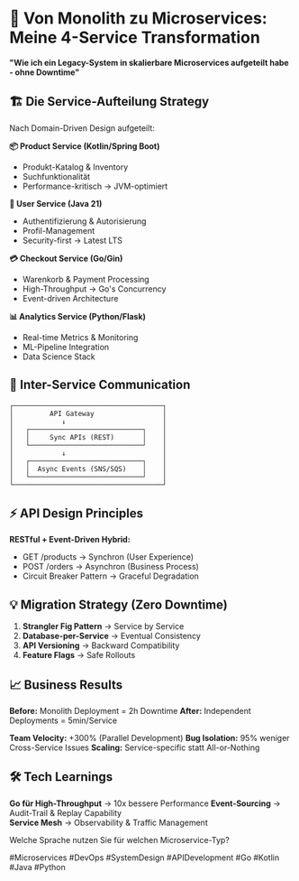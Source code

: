 # 🔧 Von Monolith zu Microservices: Meine 4-Service Transformation

**"Wie ich ein Legacy-System in skalierbare Microservices aufgeteilt habe - ohne Downtime"**

## 🏗️ Die Service-Aufteilung Strategy

Nach Domain-Driven Design aufgeteilt:

**📦 Product Service (Kotlin/Spring Boot)**
- Produkt-Katalog & Inventory
- Suchfunktionalität 
- Performance-kritisch → JVM-optimiert

**👤 User Service (Java 21)**  
- Authentifizierung & Autorisierung
- Profil-Management
- Security-first → Latest LTS

**💳 Checkout Service (Go/Gin)**
- Warenkorb & Payment Processing  
- High-Throughput → Go's Concurrency
- Event-driven Architecture

**📊 Analytics Service (Python/Flask)**
- Real-time Metrics & Monitoring
- ML-Pipeline Integration
- Data Science Stack

## 🔗 Inter-Service Communication

```
┌─────────────────────────────────────┐
│         API Gateway                 │
│            ↓                        │
│   ┌────────────────────────────┐    │
│   │     Sync APIs (REST)       │    │
│   └────────────────────────────┘    │
│            ↓                        │
│   ┌────────────────────────────┐    │
│   │  Async Events (SNS/SQS)    │    │
│   └────────────────────────────┘    │
└─────────────────────────────────────┘
```

## ⚡ API Design Principles

**RESTful + Event-Driven Hybrid:**
- GET /products → Synchron (User Experience)
- POST /orders → Asynchron (Business Process)
- Circuit Breaker Pattern → Graceful Degradation

## 💡 Migration Strategy (Zero Downtime)

1. **Strangler Fig Pattern** → Service by Service
2. **Database-per-Service** → Eventual Consistency  
3. **API Versioning** → Backward Compatibility
4. **Feature Flags** → Safe Rollouts

## 📈 Business Results

**Before:** Monolith Deployment = 2h Downtime
**After:** Independent Deployments = 5min/Service

**Team Velocity:** +300% (Parallel Development)
**Bug Isolation:** 95% weniger Cross-Service Issues
**Scaling:** Service-specific statt All-or-Nothing

## 🛠️ Tech Learnings

**Go für High-Throughput** → 10x bessere Performance
**Event-Sourcing** → Audit-Trail & Replay Capability  
**Service Mesh** → Observability & Traffic Management

Welche Sprache nutzen Sie für welchen Microservice-Typ?

#Microservices #DevOps #SystemDesign #APIDevelopment #Go #Kotlin #Java #Python 